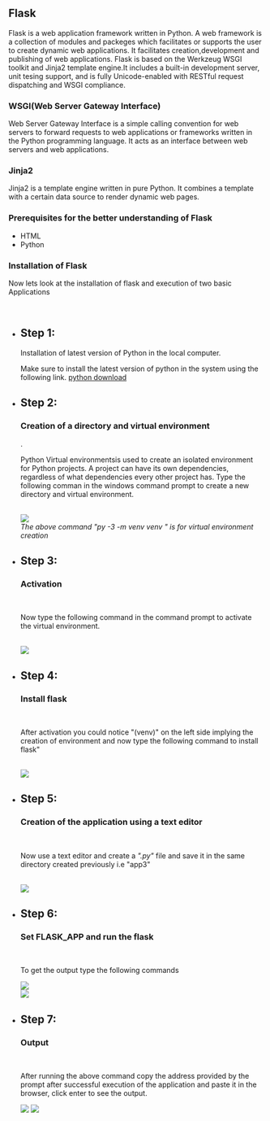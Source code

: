 <h2> Flask</h2>
<p> Flask is a web application framework written in Python. A web framework is a collection of modules and packeges which facilitates or supports the user to create dynamic web applications.
It facilitates creation,development and publishing of web applications. Flask is based on the Werkzeug WSGI toolkit and Jinja2 template engine.It includes a built-in development server, unit tesing support, and is fully Unicode-enabled with RESTful request dispatching and WSGI compliance.</p>
<h3> WSGI(Web Server Gateway Interface)</h3>
<p> Web Server Gateway Interface is a simple calling convention for web servers to forward requests to web applications or frameworks written in the Python programming language.
 It acts as an interface between web servers and web applications.</p>
 <h3>Jinja2</h3>
 <p>Jinja2 is a template engine written in pure Python. It combines a template with a certain data source to render dynamic web pages.</p>
 <h3> Prerequisites for the better understanding of Flask</h3>
 <ul><li>HTML</li><li>Python</li></ul>
 <h3> Installation of Flask</h3>
 <p> Now lets look at the installation of flask and execution of two basic Applications</p><br>
 <ul><li><h2>Step 1:</h2> Installation of latest version of Python in the local computer.<br>
 <p> Make sure to install the  latest  version of python in the system using the following link. <a href="https://www.python.org/downloads/windows/">python download</a></p>
 
 <li><h2>Step 2:</h2><h3>Creation of a directory and virtual environment</h3>.<br>
 <p> Python Virtual environmentsis used to create an isolated environment for Python projects. A project can have its own dependencies, regardless of what 
 dependencies every other project has. Type the following comman in the windows command prompt to create a new directory and virtual environment. </p><br>
  <img src="direnv.png"/><br>
  <i>The above command "py -3 -m venv venv " is for virtual environment creation</i><br>
 
 <li><h2>Step 3:</h2><h3> Activation</h3><br>
   <p> Now type the following command in the command prompt to activate the virtual environment.</p><br>
   <img src="activate.png"/><br>
 
  <li><h2>Step 4:</h2><h3> Install flask</h3> <br>
   <p> After activation you could notice "(venv)" on the left side implying the creation of environment and now type the following command to install flask"</p><br>
  <img src="pipinstallflask(2).png"/><br>
  
  
   <li><h2>Step 5:</h2><h3>Creation of the application using a text editor</h3><br>
    <p> Now use a text editor and create a <i>".py"</i> file and save it in the same directory created previously i.e "app3"</p><br>
 <img src="textedit1.png"/><br>
 
   <li><h2>Step 6:</h2><h3>Set FLASK_APP and run the flask</h3><br>
 <p> To get the output type the following commands</p>
 <img src="setfla.png"/><br>
 <img src="flarun.png"/><br>
 
 <li><h2>Step 7:</h2><h3>Output</h3><br>
 <p> After running the above command copy the address provided by the prompt after successful execution of the application and paste it in the browser, click enter to see the output.</p>
 <img src="serv.png"/>
 <img src="output.png"/>
     
 
 
 
    
   
 
 
 
